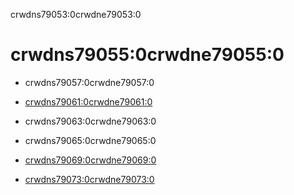crwdns79053:0crwdne79053:0
# crwdns79055:0crwdne79055:0
* crwdns79057:0crwdne79057:0

* [crwdns79061:0crwdne79061:0](crwdns79059:0crwdne79059:0)

* crwdns79063:0crwdne79063:0

* crwdns79065:0crwdne79065:0

* [crwdns79069:0crwdne79069:0](crwdns79067:0crwdne79067:0)

* [crwdns79073:0crwdne79073:0](crwdns79071:0crwdne79071:0)



